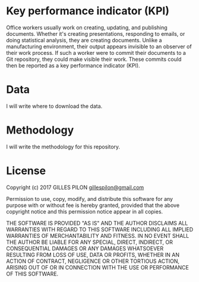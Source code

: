 # Key performance indicator (KPI)

Office workers usually work on creating, updating, and publishing documents. Whether it's creating presentations, responding to emails, or doing statistical analysis, they are creating documents. Unlike a manufacturing environment, their output appears invisible to an observer of their work process. If such a worker were to commit their documents to a Git repository, they could make visible their work. These commits could then be reported as a key performance indicator (KPI).

# Data

I will write where to download the data.

# Methodology

I will write the methodology for this repository.

# License

Copyright (c) 2017 GILLES PILON <gillespilon@gmail.com>

Permission to use, copy, modify, and distribute this software for any
purpose with or without fee is hereby granted, provided that the above
copyright notice and this permission notice appear in all copies.

THE SOFTWARE IS PROVIDED "AS IS" AND THE AUTHOR DISCLAIMS ALL WARRANTIES
WITH REGARD TO THIS SOFTWARE INCLUDING ALL IMPLIED WARRANTIES OF
MERCHANTABILITY AND FITNESS. IN NO EVENT SHALL THE AUTHOR BE LIABLE FOR
ANY SPECIAL, DIRECT, INDIRECT, OR CONSEQUENTIAL DAMAGES OR ANY DAMAGES
WHATSOEVER RESULTING FROM LOSS OF USE, DATA OR PROFITS, WHETHER IN AN
ACTION OF CONTRACT, NEGLIGENCE OR OTHER TORTIOUS ACTION, ARISING OUT OF
OR IN CONNECTION WITH THE USE OR PERFORMANCE OF THIS SOFTWARE.
